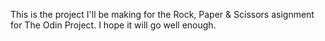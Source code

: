 This is the project I'll be making for the Rock, Paper & Scissors asignment for The Odin Project. I hope it will go well enough.